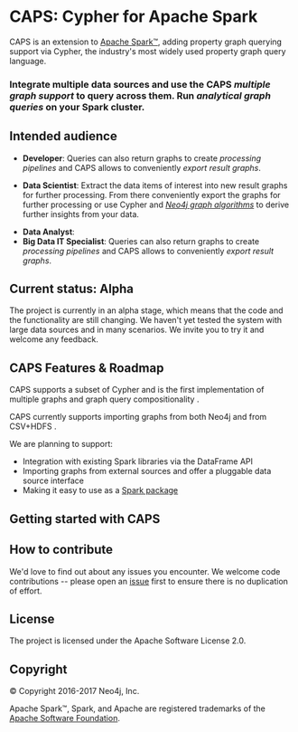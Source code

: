 # CAPS: Cypher for Apache Spark

CAPS is an extension to [Apache Spark™](https://spark.apache.org), adding property graph querying support via Cypher, the industry's most widely used property graph query language.
### Integrate multiple data sources and use the CAPS *multiple graph support* to query across them. Run *analytical graph queries* on your Spark cluster.

## Intended audience

- **Developer**: Queries can also return graphs to create *processing pipelines* and CAPS allows to conveniently *export result graphs*.
<!-- TODO: WIKI for CAPS/Cypher features -->
<!-- TODO: WIKI Cypher for analytics? -->
- **Data Scientist**: Extract the data items of interest into new result graphs for further processing. From there conveniently export the graphs for further processing or use Cypher and *[Neo4j graph algorithms](https://neo4j.com/blog/efficient-graph-algorithms-neo4j/)* to derive further insights from your data.
<!-- TODO: WIKI How does it relate to GraphX and GraphFrames --> 
- **Data Analyst**: <!--  This example shows how to aggregate detailed sales data within a graph — in effect, performing a ‘roll-up’ — in order to obtain a high-level summarized view of the data, stored and returned in another graph, as well as returning an even higher-level view as an executive report. The summarized graph may be used to draw further high-level reports, but may also be used to undertake ‘drill-down’ actions by probing into the graph to extract more detailed information.-->
- **Big Data IT Specialist**:  Queries can also return graphs to create *processing pipelines* and CAPS allows to conveniently *export result graphs*.
<!-- TODO: WIKI BDI -->

## Current status: Alpha

The project is currently in an alpha stage, which means that the code and the functionality are still changing. We haven't yet tested the system with large data sources and in many scenarios. We invite you to try it and welcome any feedback.

## CAPS Features & Roadmap

CAPS supports a subset of Cypher <!-- TODO: WIKI supported features --> and is the first implementation of multiple graphs and graph query compositionality <!-- TODO: WIKI openCypher and Cypher improvement proposal -->.

CAPS currently supports importing graphs from both Neo4j and from CSV+HDFS <!-- TODO: WIKI Clarify and maybe link to page that explains how to import data -->.

We are planning to support:
- Integration with existing Spark libraries via the DataFrame API
- Importing graphs from external sources and offer a pluggable data source interface
- Making it easy to use as a [Spark package](https://spark-packages.org)

## Getting started with CAPS

<!-- TODO: Steps needed to run the demo with toy data -->
<!-- TODO: Example in Notebook (Zeppelin?) -->
<!-- TODO: WIKI article that demonstrates a more realistic use case with HDFS data source -->

## How to contribute

We'd love to find out about any issues you encounter. We welcome code contributions -- please open an [issue](https://github.com/neo-technology/cypher-for-apache-spark/issues) first to ensure there is no duplication of effort. <!-- TODO: WIKI Determine CLA and process -->

## License

The project is licensed under the Apache Software License 2.0.

## Copyright

© Copyright 2016-2017 Neo4j, Inc.

Apache Spark™, Spark, and Apache are registered trademarks of the [Apache Software Foundation](https://www.apache.org/).
